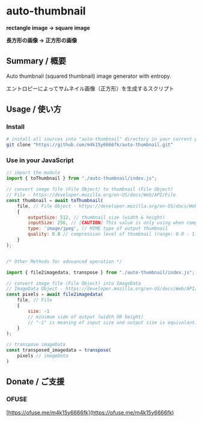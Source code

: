 # auto-thumbnail

**rectangle image -> square image**

**長方形の画像 -> 正方形の画像**

## Summary / 概要

Auto thumbnail (squared thumbnail) image generator with entropy.

エントロピーによってサムネイル画像（正方形）を生成するスクリプト


## Usage / 使い方

### Install

```bash
# install all sources into "auto-thumbnail" directory in your current path
git clone "https://github.com/m4k15y6666fk/auto-thumbnail.git"
```

### Use in your JavaScript

```js
// import the module
import { toThumbnail } from "./auto-thumbnail/index.js";

// convert image file (File Object) to thumbnail (File Object)
// File - https://developer.mozilla.org/en-US/docs/Web/API/File
const thumbnail = await toThumbnail(
    file, // File Object - https://developer.mozilla.org/en-US/docs/Web/API/File
    {
        outputSize: 512, // thumbnail size (width & height)
        inputSize: 256, // [CAUTION] This value is only using when computing entropy.
        type: 'image/jpeg', // MIME type of output thumbnail 
        quality: 0.8 // compression level of thumbnail (range: 0.0 - 1.0)
    }
);


/* Other Methods for adovanced operation */

import { file2imagedata, transpose } from "./auto-thumbnail/index.js";

// convert image file (File Object) into ImageData
// ImageData Object - https://developer.mozilla.org/en-US/docs/Web/API/ImageData
const pixels = await file2imagedata(
    file, // File
    {
        size: -1
        // minimum side of output (width OR height)
        // "-1" is meaning of input size and output size is equivalant.
    }
);

// transpose imageData
const transposed_imagedata = transpose(
    pixels // imageData
)
```


## Donate / ご支援

### OFUSE

[https://ofuse.me/m4k15y6666fk](https://ofuse.me/m4k15y6666fk)
